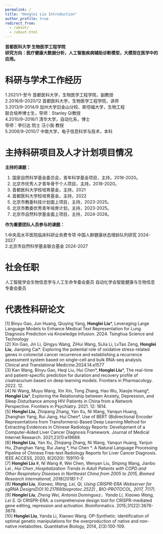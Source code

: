 ```yaml
---
permalink: /
title: "Honglei Liu Introduction"
author_profile: true
redirect_from: 
  - /about/
  - /about.html
---
```

**首都医科大学 生物医学工程学院**    
**研究方向：医疗健康大数据分析，人工智能疾病辅助诊断模型，大模型在医学中的应用。**

科研与学术工作经历
======
1.2021/1–至今		首都医科大学，生物医学工程学院，副教授      
2.2016/8–2020/12		首都医科大学，生物医学工程学院，讲师      
3.2013/9–2014/9	加州大学旧金山分校、斯坦福大学，生物工程      
联合培养博士生，导师：Stanley Qi教授      
4.2010/9–2016/1	清华大学，自动化系，博士      
导师：李衍达 院士 汪小我 教授                   
5.2006/9–2010/7	中南大学，电子信息科学与技术，本科 

主持科研项目及人才计划项目情况
======
**主持的课题：**

1.	国家自然科学基金委员会，青年科学基金项目，主持，2018-2020。
2.	北京市优秀人才青年骨干个人项目，主持，2018-2020。
3.	首都医科大学校培育基金，主持，2021
4.	首都医科大学校培育基金，主持，2022
5.	北京市教委科技计划面上项目，主持，2023-2025。
6.	北京市教委优秀青年培育计划，主持，2023-2025。
7.	北京市自然科学基金面上项目，主持，2024-2026。

**作为重要团队人员参与的课题：**

1.中央高水平医院临床科研业务费专项  中国人群健康状态增龄队列研究  2024-2027     
2.北京市自然科学基金联合基金  2024-2027

社会任职
======
人工智能学会生物信息学与人工生命专委会委员
自动化学会智能健康与生物信息专委会委员

代表性科研论文
======
[1] Binyu Gao, Jun Huang, Qiuying Yang, **Honglei Liu***, Leveraging Large Language Models to Enhance Medical Text Representation for Lung Diagnosis Prediction via Knowledge Infusion. 2024. Tsinghua Science and Technology  
[2] Xin Gao, Jin Li, Qingyu Wang, ZiHui Wang, SiJia Li, LvTao Zeng, **Honglei Liu**, Jianping Cai*. Exploring the potential role of oxidative stress-related genes in colorectal cancer recurrence and establishing a recurrence assessment system based on single-cell and bulk RNA-seq analysis. Clinical and Translational Medicine.2024.14.e1577  
[3] Kan Wang, Binyu Gao, Heqi Liu, Hui Chen*, **Honglei Liu***, The real-time and patient-specific prediction for duration and recovery profile of cisatracurium based on deep learning models. Frontiers in Pharmacology. 2022. 12.  
[4] Ni Wang, Muyu Wang, Xin Xin, Tong Zhang, Hao Wu, Xiaojie Huang*, **Honglei Liu***, Exploring the Relationship between Anxiety, Depression, and Sleep Disturbance among HIV Patients in China from a Network Perspective. Frontiers in Psychiatry. 2021. 12: 1814.  
[5] **Honglei Liu**, Zhiqiang Zhang, Yan Xu, Ni Wang, Yanqun Huang, Zhanghan Yang, Rui Jiang, Hui Chen*. Use of BERT (Bidirectional Encoder Representations from Transformers)-Based Deep Learning Method for Extracting Evidences in Chinese Radiology Reports: Development of a Computer-Aided Liver Cancer Diagnosis Framework. Journal of Medical Internet Research. 2021;23(1):e19689.  
[6] **Honglei Liu**, Yan Xu, Zhiqiang Zhang, Ni Wang, Yanqun Huang, Yanjun Hu, Zhanghan Yang, Rui Jiang *, Hui Chen *. A Natural Language Processing Pipeline of Chinese Free-text Radiology Reports for Liver Cancer Diagnosis. IEEE ACCESS, 2020, 8(2020): 159110-9.  
[7] **Honglei Liu** #, Ni Wang #, Wei Chen, Wenyan Liu, Shiping Wang, Jianbo Lei *, Hui Chen *,Hospitalization Trends in Adult Patients with COPD and Other Respiratory Diseases in Northeast China from 2005 to 2015, Biomed Research International, 2018(2018):1-7.  
[8] **Honglei Liu**, Xiaowo, Wang, Lei, Qi, Using CRISPR-ERA Webserver for sgRNA Design(DOI:10.21769/bioprotoc.2522) , BIO-PROTOCOL, 2017, 7(17).  
[9] **Honglei Liu**, Zheng Wei, Antonia Dominguez，Yanda Li, Xiaowo Wang*, Lei S*. Qi  CRISPR-ERA: a comprehensive design tool for CRISPR-mediated gene editing, repression and activation. Bioinformatics. 2015;31(22):3676-3678.  
[10] **Honglei Liu**, Yanda Li, Xiaowo Wang. OP-Synthetic: identification of optimal genetic manipulations for the overproduction of native and non-native metabolites. Quantitative Biology, 2014, 2(3):100-109.  
